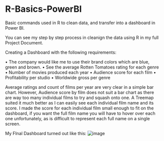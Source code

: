 # R-Basics-PowerBI
Basic commands used in R to clean data, and transfer into a dashboard in Power BI.

You can see my step by step process in cleanign the data using R in my full Project Document.

Creating a Dashboard with the following requirements:

•	The company would like me to use their brand colors which are blue, green and brown.
•	See the average Rotten Tomatoes rating for each genre
•	Number of movies produced each year
•	Audience score for each film
•	Profitability per studio
•	Worldwide gross per genre


Average ratings and count of films per year are very clear in a simple bar chart. However, Audience score by film does not suit a bar chart as there are way too many individual films to try and squash onto one. A Treemap suited it much better as I can easily see each individual film name and its score. I made the score for each individual film small enough to fit on the dashboard, if you want the full film name you will have to hover over each one unfortunately, as is difficult to represent each full name on a single screen.


My FInal Dashboard turned out like this:
![image](https://github.com/Jonny-cmd/R-Basics-PowerBI/assets/133645997/ef02164d-ae1e-4b88-933b-74ef67d746bf)
